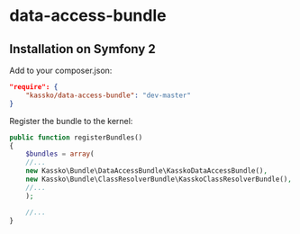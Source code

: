 data-access-bundle
==================

Installation on Symfony 2
---------------

Add to your composer.json:
```json
"require": {
    "kassko/data-access-bundle": "dev-master"
}
```

Register the bundle to the kernel:
```php
public function registerBundles()
{
    $bundles = array(
    //...
    new Kassko\Bundle\DataAccessBundle\KasskoDataAccessBundle(),
    new Kassko\Bundle\ClassResolverBundle\KasskoClassResolverBundle(),
    //...
    );

    //...
}
```


